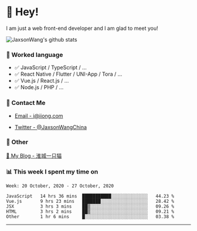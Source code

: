 # 👋 Hey!

I am just a web front-end developer and I am glad to meet you!

![JaxsonWang's github stats](https://github-readme-stats.vercel.app/api?username=JaxsonWang&&show_icons=true&&title_color=1abc9c&&icon_color=1abc9c)


### 📝 Worked language

- ✅ JavaScript / TypeScript / ...
- ✅ React Native / Flutter / UNI-App / Tora / ...
- ✅ Vue.js / React.js / ...
- ✅ Node.js / PHP / ...

### 📮 Contact Me

- [Email - i@iiong.com](mailto:i@iiong.com)

- [Twitter - @JaxsonWangChina](https://twitter.com/JaxsonWangChina)

### 🤪 Other

[📌 My Blog - 淮城一只猫](https://iiong.com)

### 📊 This week I spent my time on

<!--START_SECTION:waka-->
```text
Week: 20 October, 2020 - 27 October, 2020

JavaScript   14 hrs 36 mins  ███████████░░░░░░░░░░░░░░   44.23 % 
Vue.js       9 hrs 23 mins   ███████░░░░░░░░░░░░░░░░░░   28.42 % 
JSX          3 hrs 3 mins    ██▒░░░░░░░░░░░░░░░░░░░░░░   09.26 % 
HTML         3 hrs 2 mins    ██▒░░░░░░░░░░░░░░░░░░░░░░   09.21 % 
Other        1 hr 6 mins     █░░░░░░░░░░░░░░░░░░░░░░░░   03.38 % 
```
<!--END_SECTION:waka-->

---
